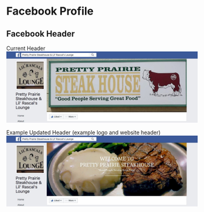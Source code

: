 # Facebook Profile

## Facebook Header

Current Header
![](facebook-header.jpg)

Example Updated Header (example logo and website header)
![](facebook-header-edited.jpg)



